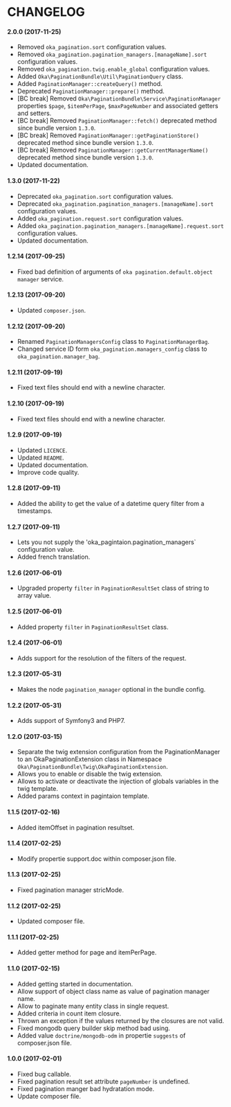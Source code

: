 CHANGELOG
=========

#### 2.0.0 (2017-11-25)

* Removed `oka_pagination.sort` configuration values.
* Removed `oka_pagination.pagination_managers.[manageName].sort` configuration values.
* Removed `oka_pagination.twig.enable_global` configuration values.
* Added `Oka\PaginationBundle\Util\PaginationQuery` class.
* Added `PaginationManager::createQuery()` method.
* Deprecated `PaginationManager::prepare()` method.
* [BC break] Removed `Oka\PaginationBundle\Service\PaginationManager` properties `$page`, `$itemPerPage`, `$maxPageNumber` and associated getters and setters.
* [BC break] Removed `PaginationManager::fetch()` deprecated method since bundle version `1.3.0`.
* [BC break] Removed `PaginationManager::getPaginationStore()` deprecated method since bundle version `1.3.0`.
* [BC break] Removed `PaginationManager::getCurrentManagerName()` deprecated method since bundle version `1.3.0`.
* Updated documentation.

#### 1.3.0 (2017-11-22)

* Deprecated `oka_pagination.sort` configuration values.
* Deprecated `oka_pagination.pagination_managers.[manageName].sort` configuration values.
* Added `oka_pagination.request.sort` configuration values.
* Added `oka_pagination.pagination_managers.[manageName].request.sort` configuration values.
* Updated documentation.

#### 1.2.14 (2017-09-25)

* Fixed bad definition of arguments of `oka pagination.default.object manager` service.

#### 1.2.13 (2017-09-20)

* Updated `composer.json`.

#### 1.2.12 (2017-09-20)

* Renamed `PaginationManagersConfig` class to `PaginationManagerBag`.
* Changed service ID form `oka_pagination.managers_config` class to `oka_pagination.manager_bag`.

#### 1.2.11 (2017-09-19)

* Fixed text files should end with a newline character.

#### 1.2.10 (2017-09-19)

* Fixed text files should end with a newline character.

#### 1.2.9 (2017-09-19)

* Updated `LICENCE`.
* Updated `README`.
* Updated documentation.
* Improve code quality.

#### 1.2.8 (2017-09-11)

* Added the ability to get the value of a datetime query filter from a timestamps.

#### 1.2.7 (2017-09-11)

* Lets you not supply the 'oka_pagintaion.pagination_managers` configuration value.
* Added french translation.

#### 1.2.6 (2017-06-01)

* Upgraded property `filter` in `PaginationResultSet` class of string to array value.

#### 1.2.5 (2017-06-01)

* Added property `filter` in `PaginationResultSet` class.

#### 1.2.4 (2017-06-01)

* Adds support for the resolution of the filters of the request.

#### 1.2.3 (2017-05-31)

* Makes the node `pagination_manager` optional in the bundle config.

#### 1.2.2 (2017-05-31)

* Adds support of Symfony3 and PHP7.

#### 1.2.O (2017-03-15)

* Separate the twig extension configuration from the PaginationManager to an OkaPaginationExtension class in Namespace `Oka\PaginationBundle\Twig\OkaPaginationExtension`.
* Allows you to enable or disable the twig extension.
* Allows to activate or deactivate the injection of globals variables in the twig template.
* Added params context in pagintaion template.

#### 1.1.5 (2017-02-16)

* Added itemOffset in pagination resultset.

#### 1.1.4 (2017-02-25)

* Modify propertie support.doc within composer.json file.

#### 1.1.3 (2017-02-25)

* Fixed pagination manager stricMode.

#### 1.1.2 (2017-02-25)

* Updated composer file.

#### 1.1.1 (2017-02-25)

* Added getter method for page and itemPerPage.

#### 1.1.0 (2017-02-15)

* Added getting started in documentation.
* Allow support of object class name as value of pagination manager name.
* Allow to paginate many entity class in single request.
* Added criteria in count item closure.
* Thrown an exception if the values returned by the closures are not valid.
* Fixed mongodb query builder skip method bad using.
* Added value `doctrine/mongodb-odm` in propertie `suggests` of composer.json file.

#### 1.0.0 (2017-02-01)

* Fixed bug callable.
* Fixed pagination result set attribute `pageNumber` is undefined.
* Fixed pagination manger bad hydratation mode.
* Update composer file.
